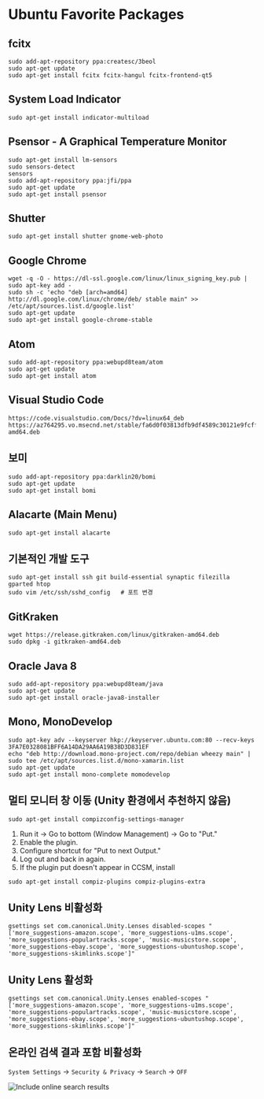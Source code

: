 # Ubuntu Favorite Packages

## fcitx
```shell
sudo add-apt-repository ppa:createsc/3beol
sudo apt-get update
sudo apt-get install fcitx fcitx-hangul fcitx-frontend-qt5
```

## System Load Indicator
```shell
sudo apt-get install indicator-multiload
```

## Psensor - A Graphical Temperature Monitor
```shell
sudo apt-get install lm-sensors
sudo sensors-detect
sensors
sudo add-apt-repository ppa:jfi/ppa
sudo apt-get update
sudo apt-get install psensor
```

## Shutter
```shell
sudo apt-get install shutter gnome-web-photo
```

## Google Chrome
```shell
wget -q -O - https://dl-ssl.google.com/linux/linux_signing_key.pub | sudo apt-key add -
sudo sh -c 'echo "deb [arch=amd64] http://dl.google.com/linux/chrome/deb/ stable main" >> /etc/apt/sources.list.d/google.list'
sudo apt-get update
sudo apt-get install google-chrome-stable
```

## Atom
```shell
sudo add-apt-repository ppa:webupd8team/atom
sudo apt-get update
sudo apt-get install atom
```

## Visual Studio Code
```shell
https://code.visualstudio.com/Docs/?dv=linux64_deb
https://az764295.vo.msecnd.net/stable/fa6d0f03813dfb9df4589c30121e9fcffa8a8ec8/vscode-amd64.deb
```

## 보미
```shell
sudo add-apt-repository ppa:darklin20/bomi
sudo apt-get update
sudo apt-get install bomi
```

## Alacarte (Main Menu)
```
sudo apt-get install alacarte
```

## 기본적인 개발 도구
```shell
sudo apt-get install ssh git build-essential synaptic filezilla gparted htop
sudo vim /etc/ssh/sshd_config   # 포트 변경
```

## GitKraken
```shell
wget https://release.gitkraken.com/linux/gitkraken-amd64.deb
sudo dpkg -i gitkraken-amd64.deb
```

## Oracle Java 8
```shell
sudo add-apt-repository ppa:webupd8team/java
sudo apt-get update
sudo apt-get install oracle-java8-installer
```

## Mono, MonoDevelop
```shell
sudo apt-key adv --keyserver hkp://keyserver.ubuntu.com:80 --recv-keys 3FA7E0328081BFF6A14DA29AA6A19B38D3D831EF
echo "deb http://download.mono-project.com/repo/debian wheezy main" | sudo tee /etc/apt/sources.list.d/mono-xamarin.list
sudo apt-get update
sudo apt-get install mono-complete momodevelop
```

## 멀티 모니터 창 이동 (Unity 환경에서 추천하지 않음)
```shell
sudo apt-get install compizconfig-settings-manager
```
1. Run it → Go to bottom (Window Management) → Go to "Put."
2. Enable the plugin.
3. Configure shortcut for "Put to next Output."
4. Log out and back in again.
5. If the plugin put doesn't appear in CCSM, install
```shell
sudo apt-get install compiz-plugins compiz-plugins-extra
```

## Unity Lens 비활성화
```shell
gsettings set com.canonical.Unity.Lenses disabled-scopes "['more_suggestions-amazon.scope', 'more_suggestions-u1ms.scope', 'more_suggestions-populartracks.scope', 'music-musicstore.scope', 'more_suggestions-ebay.scope', 'more_suggestions-ubuntushop.scope', 'more_suggestions-skimlinks.scope']"
```

## Unity Lens 활성화
```shell
gsettings set com.canonical.Unity.Lenses enabled-scopes "['more_suggestions-amazon.scope', 'more_suggestions-u1ms.scope', 'more_suggestions-populartracks.scope', 'music-musicstore.scope', 'more_suggestions-ebay.scope', 'more_suggestions-ubuntushop.scope', 'more_suggestions-skimlinks.scope']"
```

## 온라인 검색 결과 포함 비활성화
`System Settings` → `Security & Privacy` → `Search` → `OFF`

![Include online search results](http://i.imgur.com/Yomjm2o.png)
